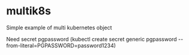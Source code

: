 # multik8s
Simple example of multi kubernetes object

Need secret pgpassword (kubectl create secret generic pgpassword --from-literal=PGPASSWORD=password1234)